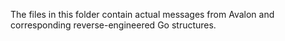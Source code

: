 The files in this folder contain actual messages from Avalon and corresponding reverse-engineered Go structures.
